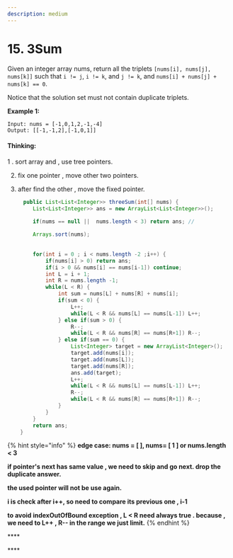 ```yaml
---
description: medium
---
```


# 15. 3Sum

Given an integer array nums, return all the triplets `[nums[i], nums[j], nums[k]]` such that `i != j`, `i != k`, and `j != k`, and `nums[i] + nums[j] + nums[k] == 0`.

Notice that the solution set must not contain duplicate triplets.

**Example 1:**

```text
Input: nums = [-1,0,1,2,-1,-4]
Output: [[-1,-1,2],[-1,0,1]]
```

#### Thinking:

1 . sort array and , use tree pointers.

2.  fix one pointer , move other two pointers.

3. after find the other , move the fixed pointer.

```java
     public List<List<Integer>> threeSum(int[] nums) {
        List<List<Integer>> ans = new ArrayList<List<Integer>>();

        if(nums == null ||  nums.length < 3) return ans; // 
        
        Arrays.sort(nums);
        
        
        for(int i = 0 ; i < nums.length -2 ;i++) {
            if(nums[i] > 0) return ans;
            if(i > 0 && nums[i] == nums[i-1]) continue;
            int L = i + 1;
            int R = nums.length -1;
            while(L < R) {
                int sum = nums[L] + nums[R] + nums[i];
                if(sum < 0) {
                    L++;
                    while(L < R && nums[L] == nums[L-1]) L++;
                } else if(sum > 0) {
                    R--;
                    while(L < R && nums[R] == nums[R+1]) R--;
                } else if(sum == 0) {
                    List<Integer> target = new ArrayList<Integer>();
                    target.add(nums[i]);
                    target.add(nums[L]);
                    target.add(nums[R]);
                    ans.add(target);
                    L++;
                    while(L < R && nums[L] == nums[L-1]) L++;
                    R--;
                    while(L < R && nums[R] == nums[R+1]) R--;
                }
            }
        }
        return ans;
    }
```



{% hint style="info" %}
**edge case: nums = \[ \],  nums= \[ 1 \] or nums.length &lt; 3**

**if pointer's next has same value , we need to skip and go next. drop the duplicate answer.**

**the used pointer will not be use again.**

**i is check after i++, so need to compare its previous one , i-1**

**to avoid indexOutOfBound exception , L &lt; R need always true . because , we need to L++ , R-- in the range we just limit.**
{% endhint %}

\*\*\*\*

\*\*\*\*

